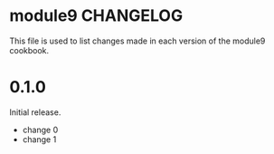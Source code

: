 # module9 CHANGELOG

This file is used to list changes made in each version of the module9 cookbook.

# 0.1.0

Initial release.

- change 0
- change 1

